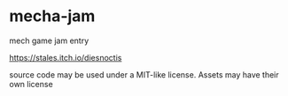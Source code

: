 # mecha-jam
mech game jam entry

https://stales.itch.io/diesnoctis

source code may be used under a MIT-like license.
Assets may have their own license
